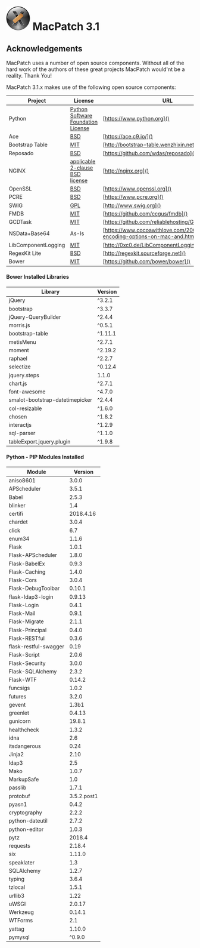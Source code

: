 # ![MPLogo](/Docs/Images/MPLogo_64x64.png) MacPatch 3.1

## Acknowledgements

MacPatch uses a number of open source components. Without all of the hard work of the authors of these great projects MacPatch would'nt be a reality. Thank You!

MacPatch 3.1.x makes use of the following open source components:

|Project|License|URL|
|---|---|---|
| Python | [Python Software Foundation License](https://www.python.org/download/releases/2.7/license/) | [https://www.python.org]() |
| Ace | [BSD](https://github.com/ajaxorg/ace/blob/master/LICENSE) | [https://ace.c9.io/]() |
| Bootstrap Table | [MIT](https://github.com/wenzhixin/bootstrap-table/blob/develop/LICENSE) | [http://bootstrap-table.wenzhixin.net.cn]() |
| Reposado | [BSD](https://github.com/wdas/reposado/blob/master/LICENSE.txt) | [https://github.com/wdas/reposado]() |
| NGINX | [applicable 2-clause BSD license](http://nginx.org/LICENSE) | [http://nginx.org]() |
| OpenSSL | [BSD](https://www.openssl.org/source/license.html) | [https://www.openssl.org]() |
| PCRE | [BSD](https://www.pcre.org/licence.txt) | [https://www.pcre.org]() |
| SWIG | [GPL](http://www.swig.org/Release/LICENSE) | [http://www.swig.org]() |
| FMDB | [MIT](https://github.com/ccgus/fmdb/blob/master/LICENSE.txt) | [https://github.com/ccgus/fmdb]() | 
| GCDTask | [MIT](https://github.com/reliablehosting/GCDTask/blob/master/LICENSE)| [https://github.com/reliablehosting/GCDTask]() | 
| NSData+Base64 | As-Is | [https://www.cocoawithlove.com/2009/06/base64-encoding-options-on-mac-and.html]() |
| LibComponentLogging | [MIT](https://github.com/aharren/LibComponentLogging-Core) | [http://0xc0.de/LibComponentLogging]() |
| RegexKit Lite | [BSD](http://regexkit.sourceforge.net/Documentation/RegexKitProgrammingGuide.html#LicenseInformation) | [http://regexkit.sourceforge.net]() |
| Bower | [MIT](https://github.com/bower/bower/blob/master/LICENSE) | [https://github.com/bower/bower]() |

#### Bower Installed Libraries

| Library | Version |
|---|---|
| jQuery | ^3.2.1 |
| bootstrap | ^3.3.7 |
| jQuery-QueryBuilder | ^2.4.4 |
| morris.js | ^0.5.1 |
| bootstrap-table | ^1.11.1 |
| metisMenu | ^2.7.1 |
| moment | ^2.19.2 |
| raphael | ^2.2.7 |
| selectize | ^0.12.4 |
| jquery.steps | 1.1.0 |
| chart.js | ^2.7.1 |
| font-awesome | ^4.7.0 |
| smalot-bootstrap-datetimepicker | ^2.4.4 |
| col-resizable | ^1.6.0 |
| chosen | ^1.8.2 |
| interactjs | ^1.2.9 |
| sql-parser | ^1.1.0 |
| tableExport.jquery.plugin | ^1.9.8 |

#### Python - PIP Modules Installed
| Module | Version |
|---|---|
| aniso8601 | 3.0.0 |
| APScheduler | 3.5.1 |
| Babel | 2.5.3 |
| blinker | 1.4 |
| certifi | 2018.4.16 |
| chardet | 3.0.4 |
| click | 6.7 |
| enum34 | 1.1.6 |
| Flask | 1.0.1 |
| Flask-APScheduler | 1.8.0 |
| Flask-BabelEx | 0.9.3 |
| Flask-Caching | 1.4.0 |
| Flask-Cors | 3.0.4 |
| Flask-DebugToolbar | 0.10.1 |
| flask-ldap3-login | 0.9.13 |
| Flask-Login | 0.4.1 |
| Flask-Mail | 0.9.1 |
| Flask-Migrate | 2.1.1 |
| Flask-Principal | 0.4.0 |
| Flask-RESTful | 0.3.6 |
| flask-restful-swagger | 0.19 |
| Flask-Script | 2.0.6 |
| Flask-Security | 3.0.0 |
| Flask-SQLAlchemy | 2.3.2 |
| Flask-WTF | 0.14.2 |
| funcsigs | 1.0.2 |
| futures | 3.2.0 |
| gevent | 1.3b1 |
| greenlet | 0.4.13 |
| gunicorn | 19.8.1 |
| healthcheck | 1.3.2 |
| idna | 2.6 |
| itsdangerous | 0.24 |
| Jinja2 | 2.10 |
| ldap3 | 2.5 |
| Mako | 1.0.7 |
| MarkupSafe | 1.0 |
| passlib | 1.7.1 |
| protobuf | 3.5.2.post1 |
| pyasn1 | 0.4.2 |
| cryptography | 2.2.2 |
| python-dateutil | 2.7.2 |
| python-editor | 1.0.3 |
| pytz | 2018.4 |
| requests | 2.18.4 |
| six | 1.11.0 |
| speaklater | 1.3 |
| SQLAlchemy | 1.2.7 |
| typing | 3.6.4 |
| tzlocal | 1.5.1 |
| urllib3 | 1.22 |
| uWSGI | 2.0.17 |
| Werkzeug | 0.14.1 |
| WTForms | 2.1 |
| yattag | 1.10.0 |
| pymysql | ^0.9.0 |
